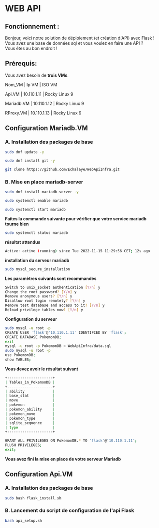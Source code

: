 # WEB API

## Fonctionnement :

Bonjour, voici notre solution de déploiement (et création d'API) avec Flask !  
Vous avez une base de données sql et vous voulez en faire une API ?  
Vous êtes au bon endroit !  

## Prérequis:

Vous avez besoin de **trois VMs**.

Nom_VM     | Ip VM       | ISO VM

Api.VM     | 10.110.1.11 | Rocky Linux 9

Mariadb.VM | 10.110.1.12 | Rocky Linux 9

RProxy.VM  | 10.110.1.13 | Rocky Linux 9



## Configuration Mariadb.VM

### A. Installation des packages de base

```bash
sudo dnf update -y

sudo dnf install git -y

git clone https://github.com/Echalaye/WebApiInfra.git
```

### B. Mise en place mariadb-server

```bash
sudo dnf install mariadb-server -y

sudo systemctl enable mariadb

sudo systemctl start mariadb
```

**Faites la commande suivante pour vérifier que votre service mariadb tourne bien**

```bash
sudo systemctl status mariadb
```
**résultat attendus**
```bash
Active: active (running) since Tue 2022-11-15 11:29:56 CET; 12s ago
```

**installation du serveur mariadb**

```bash
sudo mysql_secure_installation
```
**Les paramètres suivants sont recommandés**
```bash
Switch to unix_socket authentication [Y/n] y
Change the root password? [Y/n] y
Remove anonymous users? [Y/n] y
Disallow root login remotely? [Y/n] y
Remove test database and access to it? [Y/n] y
Reload privilege tables now? [Y/n] y
```

**Configuration du serveur**

```bash
sudo mysql -u root -p  
CREATE USER 'flask'@'10.110.1.11' IDENTIFIED BY 'flask';  
CREATE DATABASE PokemonDB;
exit
mysql -u root -p PokemonDB < WebApiInfra/data.sql 
sudo mysql -u root -p  
use PokemonDB;
show TABLES;
```
**Vous devez avoir le résultat suivant**  
```bash
+---------------------+
| Tables_in_PokemonDB |
+---------------------+
| ability             |
| base_stat           |
| move                |
| pokemon             |
| pokemon_ability     |
| pokemon_move        |
| pokemon_type        |
| sqlite_sequence     |
| type                |
+---------------------+
```
```bash
GRANT ALL PRIVILEGES ON PokemonDB.* TO 'flask'@'10.110.1.11';
FLUSH PRIVILEGES;
exit;
```

**Vous avez fini la mise en place de votre serveur Mariadb**

## Configuration Api.VM

### A. Installation des packages de base

```bash
sudo bash flask_install.sh
```

### B. Lancement du script de configuration de l'api Flask

```bash
bash api_setup.sh
```

## 